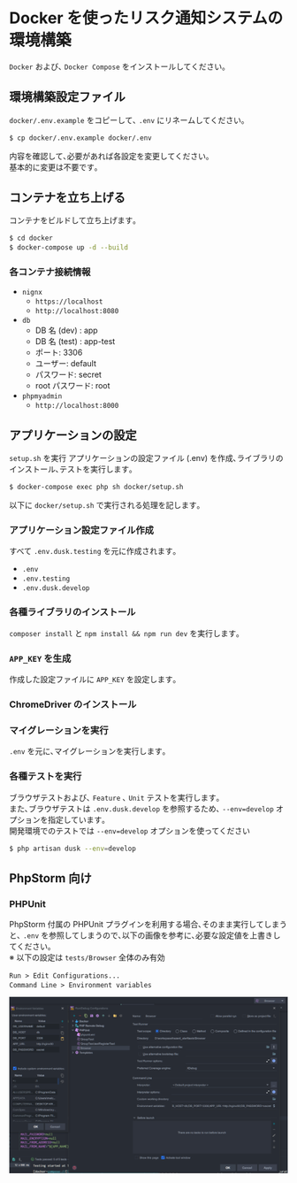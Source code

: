 # Docker を使ったリスク通知システムの環境構築

`Docker` および､ `Docker Compose` をインストールしてください｡  

## 環境構築設定ファイル

`docker/.env.example` をコピーして､ `.env` にリネームしてください｡  

```bash
$ cp docker/.env.example docker/.env
```

内容を確認して､必要があれば各設定を変更してください｡  
基本的に変更は不要です｡  

## コンテナを立ち上げる

コンテナをビルドして立ち上げます｡  

```bash
$ cd docker
$ docker-compose up -d --build
```

### 各コンテナ接続情報

- `nignx`
  - `https://localhost`
  - `http://localhost:8080`
- `db`
  - DB 名 (dev) : app
  - DB 名 (test) : app-test
  - ポート: 3306
  - ユーザー: default
  - パスワード: secret
  - root パスワード: root
- `phpmyadmin`
  - `http://localhost:8000`

## アプリケーションの設定

`setup.sh` を実行
アプリケーションの設定ファイル (.env) を作成､ライブラリのインストール､テストを実行します｡  

```bash
$ docker-compose exec php sh docker/setup.sh
```

以下に `docker/setup.sh` で実行される処理を記します｡  

### アプリケーション設定ファイル作成

すべて `.env.dusk.testing` を元に作成されます｡  

- `.env`
- `.env.testing`
- `.env.dusk.develop`

### 各種ライブラリのインストール

`composer install` と `npm install && npm run dev` を実行します｡  

### `APP_KEY` を生成

作成した設定ファイルに `APP_KEY` を設定します｡  

### ChromeDriver のインストール

### マイグレーションを実行

`.env` を元に､マイグレーションを実行します｡  

### 各種テストを実行

ブラウザテストおよび､ `Feature` ､ `Unit` テストを実行します｡  
また､ブラウザテストは `.env.dusk.develop` を参照するため､ `--env=develop` オプションを指定しています｡  
開発環境でのテストでは `--env=develop` オプションを使ってください

```bash
$ php artisan dusk --env=develop
```


## PhpStorm 向け

### PHPUnit 

PhpStorm 付属の PHPUnit プラグインを利用する場合､そのまま実行してしまうと､ `.env` を参照してしまうので､以下の画像を参考に､必要な設定値を上書きしてください｡  
※ 以下の設定は `tests/Browser` 全体のみ有効

`Run > Edit Configurations...`  
`Command Line > Environment variables`  

![](./images/phpstorm_phpunit1.png)





